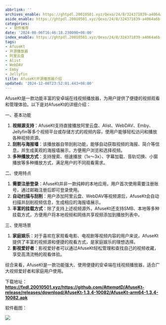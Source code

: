 ```yaml
---
abbrlink: ''
archives_enable: https://ghtpdl.20010501.xyz/Qexo/24/8/324371839-a4064a6b-6dd8-4ead-be83-3820845a81e4_8c0b56a594071755f5d0fb1738bd2ec7.jpg
aside_enable: https://ghtpdl.20010501.xyz/Qexo/24/8/324371839-a4064a6b-6dd8-4ead-be83-3820845a81e4_8c0b56a594071755f5d0fb1738bd2ec7.jpg
categories:
- - 软件推荐
date: '2024-08-06T16:46:18.230098+08:00'
index_enable: https://ghtpdl.20010501.xyz/Qexo/24/8/324371839-a4064a6b-6dd8-4ead-be83-3820845a81e4_8c0b56a594071755f5d0fb1738bd2ec7.jpg
tags:
- AfuseKt
- 开源播放器
- 阿里云盘
- Alist
- WebDAV
- Emby
- Jellyfin
title: AfuseKt开源播放器介绍
updated: '2024-12-08T23:52:01.443+08:00'
---
```

AfuseKt是一款功能丰富的安卓端在线视频播放器，为用户提供了便捷的视频观看和管理体验。以下是对AfuseKt的详细介绍：

一、基本功能

1. **视频源支持**：AfuseKt支持直接播放阿里云盘、Alist、WebDAV、Emby、Jellyfin等多个视频平台或存储方式的视频内容，使用户能够轻松访问和播放各种视频资源。
2. **刮削与海报墙**：该播放器自带刮削功能，能够自动获取视频的海报、简介等信息，并生成美观的海报墙展示，方便用户浏览和选择视频。
3. **多种播放方式**：支持搜索、倍速播放（1x～3x）、字幕加载、音轨切换、小窗播放等多种播放方式，满足用户的不同观看需求。

二、使用特点

1. **需要注册登录**：AfuseKt并非一款纯粹的本地应用，用户首次使用需要注册账号，通过邮箱注册后即可登录使用。
2. **自动扫描与刮削**：用户添加阿里云盘、WebDAV等视频源后，AfuseKt会自动扫描并刮削视频信息，生成相应的海报墙展示。
3. **丰富的挂载方式**：除了支持上述视频源外，AfuseKt还支持SMB、本地等多种挂载方式，方便用户将本地视频和网络共享视频添加到播放列表中。

三、使用场景

1. **家庭娱乐**：对于喜欢在家观看电影、电视剧等视频内容的用户来说，AfuseKt提供了丰富的视频源和便捷的观看方式，是家庭娱乐的理想选择。
2. **影视爱好者**：影视爱好者可以通过AfuseKt轻松管理和查找自己的视频收藏，享受高清流畅的观看体验。

综合来看，AfuseKt是一款功能强大、使用便捷的安卓端在线视频播放器，适合广大视频爱好者和家庭用户使用。

下载地址：**https://fxdl.20010501.xyz/https://github.com/AttemptD/AfuseKt-release/releases/download/AfuseKt-1.3.4-10082/AfuseKt-arm64-1.3.4-10082.apk**

软件截图：

![](https://fxdl.20010501.xyz/https://raw.githubusercontent.com/tianpengwan/hexoxxtc/master/Qexo/24/8/324371839-a4064a6b-6dd8-4ead-be83-3820845a81e4_8c0b56a594071755f5d0fb1738bd2ec7.jpg)
